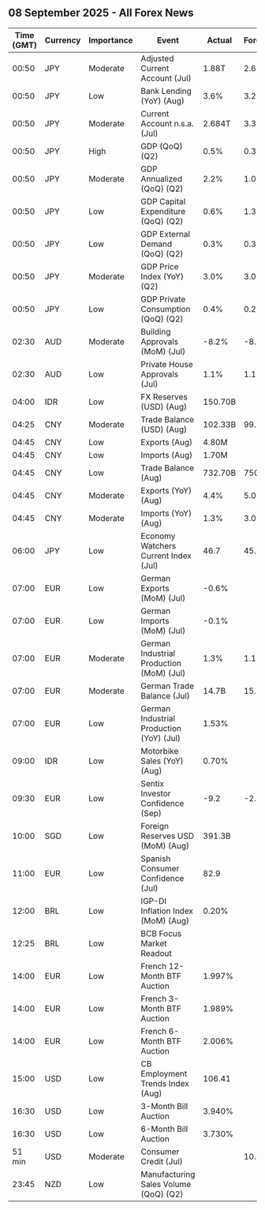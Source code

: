 ## 08 September 2025 - All Forex News

| Time (GMT) | Currency | Importance | Event | Actual | Forecast | Previous |
|------|----------|------------|-------|--------|----------|----------|
| 00:50 | JPY | Moderate | Adjusted Current Account (Jul) | 1.88T | 2.60T | 2.40T |
| 00:50 | JPY | Low | Bank Lending (YoY) (Aug) | 3.6% | 3.2% | 3.2% |
| 00:50 | JPY | Moderate | Current Account n.s.a. (Jul) | 2.684T | 3.366T | 1.348T |
| 00:50 | JPY | High | GDP (QoQ) (Q2) | 0.5% | 0.3% | 0.1% |
| 00:50 | JPY | Moderate | GDP Annualized (QoQ) (Q2) | 2.2% | 1.0% | -0.2% |
| 00:50 | JPY | Low | GDP Capital Expenditure (QoQ) (Q2) | 0.6% | 1.3% | 0.7% |
| 00:50 | JPY | Low | GDP External Demand (QoQ) (Q2) | 0.3% | 0.3% | -0.8% |
| 00:50 | JPY | Moderate | GDP Price Index (YoY) (Q2) | 3.0% | 3.0% | 3.3% |
| 00:50 | JPY | Low | GDP Private Consumption (QoQ) (Q2) | 0.4% | 0.2% | 0.0% |
| 02:30 | AUD | Moderate | Building Approvals (MoM) (Jul) | -8.2% | -8.2% | 12.2% |
| 02:30 | AUD | Low | Private House Approvals (Jul) | 1.1% | 1.1% | -2.0% |
| 04:00 | IDR | Low | FX Reserves (USD) (Aug) | 150.70B |  | 152.00B |
| 04:25 | CNY | Moderate | Trade Balance (USD) (Aug) | 102.33B | 99.40B | 98.24B |
| 04:45 | CNY | Low | Exports (Aug) | 4.80M |  | 8.00M |
| 04:45 | CNY | Low | Imports (Aug) | 1.70M |  | 4.80M |
| 04:45 | CNY | Low | Trade Balance (Aug) | 732.70B | 750.00B | 705.10B |
| 04:45 | CNY | Moderate | Exports (YoY) (Aug) | 4.4% | 5.0% | 7.2% |
| 04:45 | CNY | Moderate | Imports (YoY) (Aug) | 1.3% | 3.0% | 4.1% |
| 06:00 | JPY | Low | Economy Watchers Current Index (Jul) | 46.7 | 45.6 | 45.2 |
| 07:00 | EUR | Low | German Exports (MoM) (Jul) | -0.6% |  | 1.1% |
| 07:00 | EUR | Low | German Imports (MoM) (Jul) | -0.1% |  | 4.1% |
| 07:00 | EUR | Moderate | German Industrial Production (MoM) (Jul) | 1.3% | 1.1% | -0.1% |
| 07:00 | EUR | Moderate | German Trade Balance (Jul) | 14.7B | 15.7B | 15.4B |
| 07:00 | EUR | Low | German Industrial Production (YoY) (Jul) | 1.53% |  | -1.82% |
| 09:00 | IDR | Low | Motorbike Sales (YoY) (Aug) | 0.70% |  | -2.00% |
| 09:30 | EUR | Low | Sentix Investor Confidence (Sep) | -9.2 | -2.2 | -3.7 |
| 10:00 | SGD | Low | Foreign Reserves USD (MoM) (Aug) | 391.3B |  | 397.3B |
| 11:00 | EUR | Low | Spanish Consumer Confidence (Jul) | 82.9 |  | 76.1 |
| 12:00 | BRL | Low | IGP-DI Inflation Index (MoM) (Aug) | 0.20% |  | -0.07% |
| 12:25 | BRL | Low | BCB Focus Market Readout |  |  |  |
| 14:00 | EUR | Low | French 12-Month BTF Auction | 1.997% |  | 2.020% |
| 14:00 | EUR | Low | French 3-Month BTF Auction | 1.989% |  | 1.984% |
| 14:00 | EUR | Low | French 6-Month BTF Auction | 2.006% |  | 2.009% |
| 15:00 | USD | Low | CB Employment Trends Index (Aug) | 106.41 |  | 107.13 |
| 16:30 | USD | Low | 3-Month Bill Auction | 3.940% |  | 4.045% |
| 16:30 | USD | Low | 6-Month Bill Auction | 3.730% |  | 3.880% |
| 51 min | USD | Moderate | Consumer Credit (Jul) |  | 10.40B | 7.37B |
| 23:45 | NZD | Low | Manufacturing Sales Volume (QoQ) (Q2) |  |  | 2.4% |
